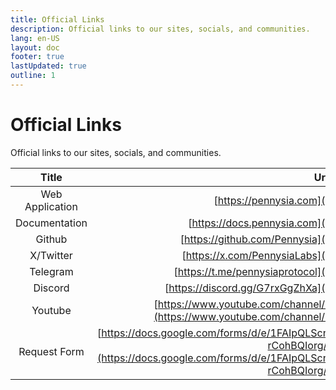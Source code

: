 ```yaml
---
title: Official Links
description: Official links to our sites, socials, and communities.
lang: en-US
layout: doc
footer: true
lastUpdated: true
outline: 1
---
```


# Official Links
Official links to our sites, socials, and communities.

| Title | Url |
| :------: | :----: |
| Web Application | [https://pennysia.com](https://pennysia.com) |
| Documentation | [https://docs.pennysia.com](https://docs.pennysia.com) |
| Github | [https://github.com/Pennysia](https://github.com/Pennysia) |
| X/Twitter | [https://x.com/PennysiaLabs](https://x.com/PennysiaLabs) |
| Telegram | [https://t.me/pennysiaprotocol](https://t.me/pennysiaprotocol) |
| Discord | [https://discord.gg/G7rxGgZhXa](https://discord.gg/G7rxGgZhXa) |
| Youtube | [https://www.youtube.com/channel/UCUKtUUwPZ9WOdiNvQAtJDdg/](https://www.youtube.com/channel/UCUKtUUwPZ9WOdiNvQAtJDdg/) |
| Request Form | [https://docs.google.com/forms/d/e/1FAIpQLScnudg5yaAFL1ZOz28co1CJ202a3k2ntr3LhLa-rCohBQIorg/viewform](https://docs.google.com/forms/d/e/1FAIpQLScnudg5yaAFL1ZOz28co1CJ202a3k2ntr3LhLa-rCohBQIorg/viewform) |